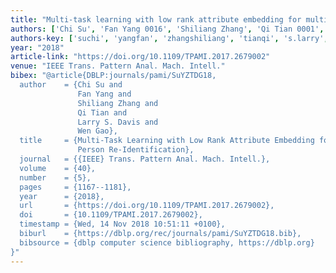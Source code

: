 ```yaml
---
title: "Multi-task learning with low rank attribute embedding for multi-camera person re-identification"
authors: ['Chi Su', 'Fan Yang 0016', 'Shiliang Zhang', 'Qi Tian 0001', 'Larry S. Davis', 'Wen Gao 0001']
authors-key: ['suchi', 'yangfan', 'zhangshiliang', 'tianqi', 's.larry', 'gaowen']
year: "2018"
article-link: "https://doi.org/10.1109/TPAMI.2017.2679002"
venue: "IEEE Trans. Pattern Anal. Mach. Intell."
bibex: "@article{DBLP:journals/pami/SuYZTDG18,
  author    = {Chi Su and
               Fan Yang and
               Shiliang Zhang and
               Qi Tian and
               Larry S. Davis and
               Wen Gao},
  title     = {Multi-Task Learning with Low Rank Attribute Embedding for Multi-Camera
               Person Re-Identification},
  journal   = {{IEEE} Trans. Pattern Anal. Mach. Intell.},
  volume    = {40},
  number    = {5},
  pages     = {1167--1181},
  year      = {2018},
  url       = {https://doi.org/10.1109/TPAMI.2017.2679002},
  doi       = {10.1109/TPAMI.2017.2679002},
  timestamp = {Wed, 14 Nov 2018 10:51:11 +0100},
  biburl    = {https://dblp.org/rec/journals/pami/SuYZTDG18.bib},
  bibsource = {dblp computer science bibliography, https://dblp.org}
}"
---
```

